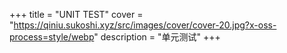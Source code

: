 +++
title = "UNIT TEST"
cover = "https://qiniu.sukoshi.xyz/src/images/cover/cover-20.jpg?x-oss-process=style/webp"
description = "单元测试"
+++